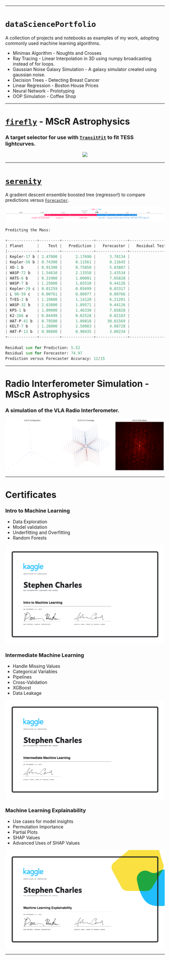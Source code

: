 ***
# **`dataSciencePortfolio`**
A collection of projects and notebooks as examples of my work, adopting commonly used machine learning algorithms.
- Minimax Algorithm \- Noughts and Crosses
- Ray Tracing \- Linear Interpolation in 3D using numpy broadcasting instead of for loops.
- Gaussian Noise Galaxy Simulation \- A galaxy simulator created using gaussian noise.
- Decision Trees - Detecting Breast Cancer
- Linear Regression - Boston House Prices
- Neural Network - Prototyping
- OOP Simulation - Coffee Shop
***
# **[`firefly`](https://github.com/sourestdeeds/dataSciencePortfolio/tree/main/Project%20Firefly) - MScR Astrophysics**
### A target selector for use with [`TransitFit`](https://github.com/joshjchayes/TransitFit) to fit TESS lightcurves.
<p align="center">
  <img src="https://raw.githubusercontent.com/sourestdeeds/firefly/main/firefly/data/filter_0.png?token=ACSJ3D7C7KDFPAFUZD7RNULAK7E6A">
</p>

***

# **[`serenity`](https://github.com/sourestdeeds/dataSciencePortfolio/tree/main/Project%20Serenity)**

A gradient descent ensemble boosted tree (regressor!) to compare predictions versus [`Forecaster`](https://github.com/chenjj2/forecaster). 

<p align="center">
  <img src="https://github.com/sourestdeeds/dataSciencePortfolio/blob/main/Project%20Serenity/shap2.png">
</p>

```python
Predicting the Mass:

+-------------+---------+--------------+--------------+----------------------------+----------------------------+---------------------------+
| Planet      |    Test |   Prediction |   Forecaster |   Residual Test-Prediction |   Residual Test-Forecaster | Prediction < Forecaster   |
|-------------+---------+--------------+--------------+----------------------------+----------------------------+---------------------------|
| Kepler-17 b | 2.47000 |      2.17690 |      3.70134 |                    0.29310 |                    1.23134 | True                      |
| Kepler-56 b | 0.74300 |      0.11561 |      0.11645 |                    0.62739 |                    0.62655 | False                     |
| XO-1 b      | 0.91300 |      0.75850 |      5.03887 |                    0.15450 |                    4.12587 | True                      |
| WASP-72 b   | 1.54610 |      2.13558 |      2.43534 |                    0.58948 |                    0.88924 | True                      |
| HATS-6 b    | 0.31900 |      1.00091 |      7.65828 |                    0.68191 |                    7.33928 | True                      |
| WASP-7 b    | 1.25000 |      1.65510 |      9.44126 |                    0.40510 |                    8.19126 | True                      |
| Kepler-29 c | 0.01259 |      0.05699 |      0.03317 |                    0.04440 |                    0.02058 | False                     |
| L 98-59 c   | 0.00761 |      0.00977 |      0.00766 |                    0.00216 |                    0.00005 | False                     |
| TrES-2 b    | 1.19800 |      1.14120 |      6.21201 |                    0.05680 |                    5.01401 | True                      |
| WASP-32 b   | 2.63000 |      1.89571 |      9.44126 |                    0.73429 |                    6.81126 | True                      |
| KPS-1 b     | 1.09000 |      1.46330 |      7.65828 |                    0.37330 |                    6.56828 | True                      |
| K2-266 e    | 0.04499 |      0.02528 |      0.02183 |                    0.01971 |                    0.02316 | True                      |
| HAT-P-41 b  | 0.79500 |      1.09818 |     30.01569 |                    0.30318 |                   29.22069 | True                      |
| KELT-7 b    | 1.28000 |      2.50883 |      4.08728 |                    1.22883 |                    2.80728 | True                      |
| HAT-P-13 b  | 0.90600 |      0.90435 |      3.00234 |                    0.00165 |                    2.09634 | True                      |
+-------------+---------+--------------+--------------+----------------------------+----------------------------+---------------------------+

Residual sum for Prediction: 5.52
Residual sum for Forecaster: 74.97
Prediction versus Forecaster Accuracy: 12/15
```


***
# Radio Interferometer Simulation - MScR Astrophysics
### A simulation of the VLA Radio Interferometer.
   
<p align="center">
  <img src="https://github.com/sourestdeeds/dataSciencePortfolio/blob/main/Radio%20Interferometer%20Simulation/output1.png">
</p>

***
# Certificates

### Intro to Machine Learning

- Data Exploration
- Model validation
- Underfitting and Overfitting
- Random Forests

<p align="center">
  <img src="https://github.com/sourestdeeds/dataSciencePortfolio/blob/main/Certificates/Stephen%20Charles%20-%20Intro%20to%20Machine%20Learning.png">
</p>

### Intermediate Machine Learning

- Handle Missing Values
- Categorical Variables
- Pipelines
- Cross-Validation
- XGBoost
- Data Leakage

<p align="center">
  <img src="https://github.com/sourestdeeds/dataSciencePortfolio/blob/main/Certificates/Stephen%20Charles%20-%20Intermediate%20Machine%20Learning.png">
</p>

### Machine Learning Explainability

- Use cases for model insights
- Permutation Importance
- Partial Plots
- SHAP Values
- Advanced Uses of SHAP Values

<p align="center">
  <img src="https://github.com/sourestdeeds/dataSciencePortfolio/blob/main/Certificates/Stephen%20Charles%20-%20Machine%20Learning%20Explainability.png">
</p>

***

